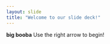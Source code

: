 ```yaml
---
layout: slide
title: "Welcome to our slide deck!"
---
```

**big booba**
Use the right arrow to begin!
